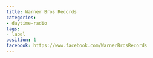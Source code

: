 ```yaml
---
title: Warner Bros Records
categories:
- daytime-radio
tags:
- label
position: 1
facebook: https://www.facebook.com/WarnerBrosRecords
---
```


